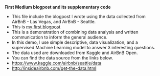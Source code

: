 
**First Medium blogpost and its supplementary code**
- This file include the blogpost I wrote using the data collected from AirBnB - Las Vegas, and AirBnB - Seattle.
- This is [my first blogpost](https://medium.com/@reneeshiyanliu/a-naive-sleuth-on-airbnbs-cheapest-secret-weapon-user-reviews-d04f8d43555b)
- This is a demonstration of combining data analysis and written communication to inform the general audience.
- In this demo, I use simple descriptive, data visualization, and a supervised Machine Learning model to answer 3 interesting questions.
- The data used are downloaded from Kaggle and AirBnB Open.
- You can find the data source from the links below.
- https://www.kaggle.com/airbnb/seattle/data
- http://insideairbnb.com/get-the-data.html


